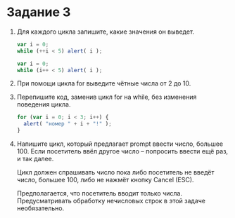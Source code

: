 # Задание 3

1. Для каждого цикла запишите, какие значения он выведет. 

    ```javascript
    var i = 0;
    while (++i < 5) alert( i );
    ```
    ```javascript
    var i = 0;
    while (i++ < 5) alert( i );
    ```
    
2. При помощи цикла for выведите чётные числа от 2 до 10.
3. Перепишите код, заменив цикл for на while, без изменения поведения цикла.

    ```javascript
    for (var i = 0; i < 3; i++) {
      alert( "номер " + i + "!" );
    }
    ```
    
4. Напишите цикл, который предлагает prompt ввести число, большее 100. Если посетитель ввёл другое число – попросить ввести ещё раз, и так далее.
   
   Цикл должен спрашивать число пока либо посетитель не введёт число, большее 100, либо не нажмёт кнопку Cancel (ESC).
   
   Предполагается, что посетитель вводит только числа. Предусматривать обработку нечисловых строк в этой задаче необязательно.
   